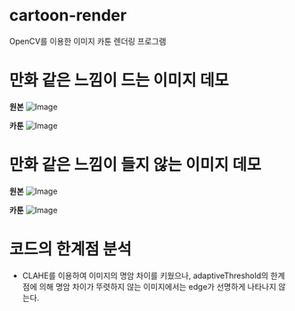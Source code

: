 # cartoon-render
OpenCV를 이용한 이미지 카툰 렌더링 프로그램

# 만화 같은 느낌이 드는 이미지 데모
**원본**
![Image](https://github.com/user-attachments/assets/d2d55c1d-262a-4fb6-a038-4ae9741d6269)

**카툰**
![Image](https://github.com/user-attachments/assets/87f41ef2-f99d-4ea1-af32-f4e53e7fe3a1)

# 만화 같은 느낌이 들지 않는 이미지 데모
**원본**
![Image](https://github.com/user-attachments/assets/0d8cdcfb-ac4f-4928-b0b3-09944a8a3af9)

**카툰**
![Image](https://github.com/user-attachments/assets/f9f59a34-23dd-421b-a16d-7a7719a7d2b1)

# 코드의 한계점 분석
- CLAHE를 이용하여 이미지의 명암 차이를 키웠으나, adaptiveThreshold의 한계점에 의해 명암 차이가 뚜렷하지 않는 이미지에서는 edge가 선명하게 나타나지 않는다.

